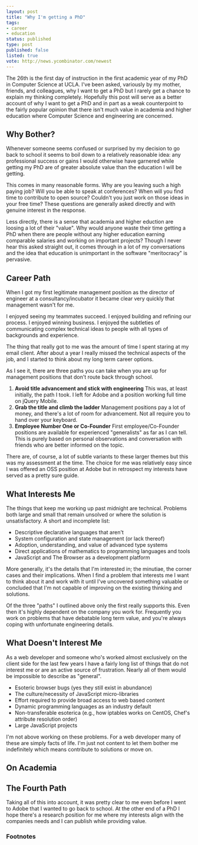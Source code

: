 ```yaml
---
layout: post
title: "Why I'm getting a PhD"
tags:
- career
- education
status: published
type: post
published: false
listed: true
vote: http://news.ycombinator.com/newest
---
```


The 26th is the first day of instruction in the first academic year of my PhD in Computer Science at UCLA. I've been asked, variously by my mother, friends, and colleagues, why I want to get a PhD but I rarely get a chance to explain my thinking completely. Hopefully this post will serve as a better account of why I want to get a PhD and in part as a weak counterpoint to the fairly popular opinion that there isn't much value in academia and higher education where Computer Science and engineering are concerned.

## Why Bother?

Whenever someone seems confused or surprised by my decision to go back to school it seems to boil down to a relatively reasonable idea: any professional success or gains I would otherwise have garnered while getting my PhD are of greater absolute value than the education I will be getting.

This comes in many reasonable forms. Why are you leaving such a high paying job? Will you be able to speak at conferences? When will you find time to contribute to open source? Couldn't you just work on those ideas in your free time? These questions are generally asked directly and with genuine interest in the response.

Less directly, there is a sense that academia and higher eduction are loosing a lot of their "value". Why would anyone waste their time getting a PhD when there are people without any higher education earning comparable salaries and working on important projects? Though I never hear this asked straight out, it comes through in a lot of my conversations and the idea that education is unimportant in the software "meritocracy" is pervasive.

## Career Path

When I got my first legitimate management position as the director of engineer at a consultancy/incubator it became clear very quickly that management wasn't for me.

I enjoyed seeing my teammates succeed. I enjoyed building and refining our process. I enjoyed winning business. I enjoyed the subtleties of communicating complex technical ideas to people with all types of backgrounds and experience.

The thing that really got to me was the amount of time I spent staring at my email client. After about a year I really missed the technical aspects of the job, and I started to think about my long term career options.

As I see it, there are three paths you can take when you are up for management positions that don't route back through school.

1. **Avoid title advancement and stick with engineering** This was, at least initially, the path I took. I left for Adobe and a position working full time on jQuery Mobile.
2. **Grab the title and climb the ladder** Management positions pay a lot of money, and there's a lot of room for advancement. Not all require you to hand over your keyboard.
3. **Employee Number One or Co-Founder** First employee/Co-Founder positions are available for experienced "generalists" as far as I can tell. This is purely based on personal observations and conversation with friends who are better informed on the topic.

There are, of course, a lot of subtle variants to these larger themes but this was my assessment at the time. The choice for me was relatively easy since I was offered an OSS position at Adobe but in retrospect my interests have served as a pretty sure guide.

## What Interests Me

The things that keep me working up past midnight are technical. Problems both large and small that remain unsolved or where the solution is unsatisfactory. A short and incomplete list:

* Descriptive declarative languages that aren't
* System configuration and state management (or lack thereof)
* Adoption, understanding, and value of advanced type systems
* Direct applications of mathematics to programming languages and tools
* JavaScript and The Browser as a development platform

More generally, it's the details that I'm interested in; the minutiae, the corner cases and their implications. When I find a problem that interests me I want to think about it and work with it until I've uncovered something valuable or concluded that I'm not capable of improving on the existing thinking and solutions.

Of the three "paths" I outlined above only the first really supports this. Even then it's highly dependent on the company you work for. Frequently you work on problems that have debatable long term value, and you're always coping with unfortunate engineering details.

## What Doesn't Interest Me

As a web developer and someone who's worked almost exclusively on the client side for the last few years I have a fairly long list of things that do not interest me or are an active source of frustration. Nearly all of them would be impossible to describe as "general".

* Esoteric browser bugs (yes they still exist in abundance)
* The culture/necessity of JavaScript micro-libraries
* Effort required to provide broad access to web based content
* Dynamic programming languages as an industry default
* Non-transferable esoterica (e.g., how iptables works on CentOS, Chef's attribute resolution order)
* Large JavaScript projects

I'm not above working on these problems. For a web developer many of these are simply facts of life. I'm just not content to let them bother me indefinitely which means contribute to solutions or move on.

## On Academia



## The Fourth Path

Taking all of this into account, it was pretty clear to me even before I went to Adobe that I wanted to go back to school. At the other end of a PhD I hope there's a research position for me where my interests align with the companies needs and I can publish while providing value.

### Footnotes
